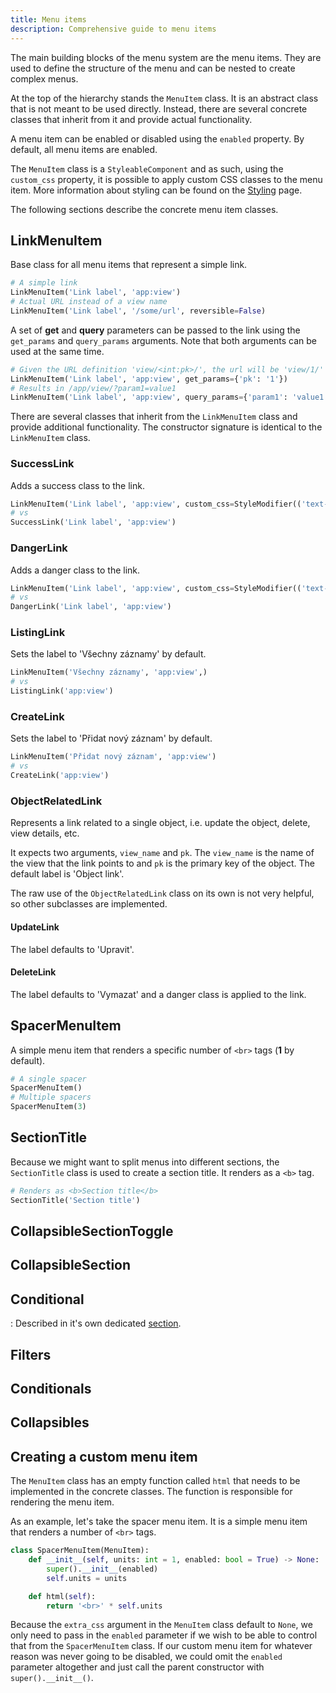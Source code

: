 ```yaml
---
title: Menu items
description: Comprehensive guide to menu items
---
```


The main building blocks of the menu system are the menu items. They are used to define the structure of the menu and can be nested to create complex menus.

At the top of the hierarchy stands the `MenuItem` class. It is an abstract class that is not meant to be used directly. Instead, there are several concrete classes that inherit from it and provide actual functionality.

A menu item can be enabled or disabled using the `enabled` property. By default, all menu items are enabled.

The `MenuItem` class is a `StyleableComponent` and as such, using the `custom_css` property, it is possible to apply custom CSS classes to the menu item. More information about styling can be found on the [Styling](/shared-library/styleable-components/) page.

The following sections describe the concrete menu item classes.

## LinkMenuItem

Base class for all menu items that represent a simple link.

```Python title="Basic usage"
# A simple link
LinkMenuItem('Link label', 'app:view')
# Actual URL instead of a view name
LinkMenuItem('Link label', '/some/url', reversible=False)
```

A set of **get** and **query** parameters can be passed to the link using the `get_params` and `query_params` arguments. Note that both arguments can be used at the same time.

```Python title="Get and query parameters"
# Given the URL definition 'view/<int:pk>/', the url will be 'view/1/'
LinkMenuItem('Link label', 'app:view', get_params={'pk': '1'})
# Results in /app/view/?param1=value1
LinkMenuItem('Link label', 'app:view', query_params={'param1': 'value1'})
```

There are several classes that inherit from the `LinkMenuItem` class and provide additional functionality. The constructor signature is identical to the `LinkMenuItem` class.

### SuccessLink

Adds a success class to the link.

```Python
LinkMenuItem('Link label', 'app:view', custom_css=StyleModifier(('text-success',)))
# vs
SuccessLink('Link label', 'app:view')
```

### DangerLink

Adds a danger class to the link.

```Python
LinkMenuItem('Link label', 'app:view', custom_css=StyleModifier(('text-danger',)))
# vs
DangerLink('Link label', 'app:view')
```

### ListingLink

Sets the label to 'Všechny záznamy' by default.

```Python
LinkMenuItem('Všechny záznamy', 'app:view',)
# vs
ListingLink('app:view')
```

### CreateLink

Sets the label to 'Přidat nový záznam' by default.

```Python
LinkMenuItem('Přidat nový záznam', 'app:view')
# vs
CreateLink('app:view')
```

### ObjectRelatedLink

Represents a link related to a single object, i.e. update the object, delete, view details, etc.

It expects two arguments, `view_name` and `pk`. The `view_name` is the name of the view that the link points to and `pk` is the primary key of the object. The default label is 'Object link'.

The raw use of the `ObjectRelatedLink` class on its own is not very helpful, so other subclasses are implemented.

#### UpdateLink

The label defaults to 'Upravit'.

#### DeleteLink

The label defaults to 'Vymazat' and a danger class is applied to the link.

## SpacerMenuItem

A simple menu item that renders a specific number of `<br>` tags (**1** by default).

```Python title="Basic usage"
# A single spacer
SpacerMenuItem()
# Multiple spacers
SpacerMenuItem(3)
```

## SectionTitle

Because we might want to split menus into different sections, the `SectionTitle` class is used to create a section title. It renders as a `<b>` tag.

```Python
# Renders as <b>Section title</b>
SectionTitle('Section title')
```

## CollapsibleSectionToggle

## CollapsibleSection

## Conditional

:  Described in it's own dedicated [section](#filters).

## Filters

## Conditionals

## Collapsibles

## Creating a custom menu item

The `MenuItem` class has an empty function called `html` that needs to be implemented in the concrete classes. The function is responsible for rendering the menu item.

As an example, let's take the spacer menu item. It is a simple menu item that renders a number of `<br>` tags.

```Python title="The spacer menu item implementation"
class SpacerMenuItem(MenuItem):
    def __init__(self, units: int = 1, enabled: bool = True) -> None:
        super().__init__(enabled)
        self.units = units

    def html(self):
        return '<br>' * self.units
```

Because the `extra_css` argument in the `MenuItem` class default to `None`, we only need to pass in the `enabled` parameter if we wish to be able to control that from the `SpacerMenuItem` class. If our custom menu item for whatever reason was never going to be disabled, we could omit the `enabled` parameter altogether and just call the parent constructor with `super().__init__()`.